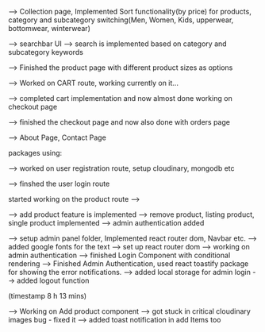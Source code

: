 <!--FOREVER Front End Development-->

--> Collection page, Implemented Sort functionality(by price) for products, category and subcategory switching(Men, Women, Kids, upperwear, bottomwear, winterwear)

--> searchbar UI
--> search is implemented based on category and subcategory keywords

--> Finished the product page with different product sizes as options

--> Worked on CART route, working currently on it...

--> completed cart implementation and now almost done working on checkout page 

--> finished the checkout page and now also done with orders page

-->  About Page, Contact Page


<!-- With this I have finished working on front end for FOREVER -->

packages using:

<!-- cors dotenv express jsonwebtoken mongoose multer nodemon razorpay stripe validator cloudinary bcrypt -->

--> worked on user registration route, setup cloudinary, mongodb etc

--> finshed the user login route
<!-- --> started working on the product route -->

--> add product feature is implemented
--> remove product, listing product, single product implemented
--> admin authentication added


<!-- here I have started working on UI for  Admin panel-->

--> setup admin panel folder, Implemented react router dom, Navbar etc.
--> added google fonts for the text
--> set up react router dom
-->  working on admin authentication
    --> finished Login Component with conditional rendering
    --> Finished Admin Authentication, used react toastify package for showing the error notifications. 
    --> added local storage for admin login
    --> added logout function
<!-- working on UI for each route -->
(timestamp 8 h 13 mins)

--> Working on Add product component
--> got stuck in critical cloudinary images bug - fixed it
--> added toast notification in add Items too
